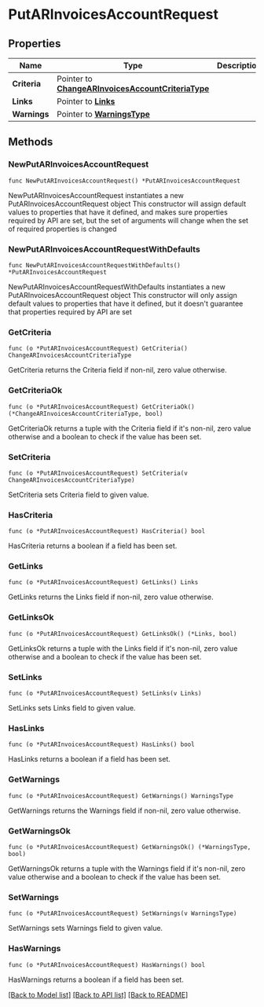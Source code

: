 # PutARInvoicesAccountRequest

## Properties

Name | Type | Description | Notes
------------ | ------------- | ------------- | -------------
**Criteria** | Pointer to [**ChangeARInvoicesAccountCriteriaType**](ChangeARInvoicesAccountCriteriaType.md) |  | [optional] 
**Links** | Pointer to [**Links**](Links.md) |  | [optional] 
**Warnings** | Pointer to [**WarningsType**](WarningsType.md) |  | [optional] 

## Methods

### NewPutARInvoicesAccountRequest

`func NewPutARInvoicesAccountRequest() *PutARInvoicesAccountRequest`

NewPutARInvoicesAccountRequest instantiates a new PutARInvoicesAccountRequest object
This constructor will assign default values to properties that have it defined,
and makes sure properties required by API are set, but the set of arguments
will change when the set of required properties is changed

### NewPutARInvoicesAccountRequestWithDefaults

`func NewPutARInvoicesAccountRequestWithDefaults() *PutARInvoicesAccountRequest`

NewPutARInvoicesAccountRequestWithDefaults instantiates a new PutARInvoicesAccountRequest object
This constructor will only assign default values to properties that have it defined,
but it doesn't guarantee that properties required by API are set

### GetCriteria

`func (o *PutARInvoicesAccountRequest) GetCriteria() ChangeARInvoicesAccountCriteriaType`

GetCriteria returns the Criteria field if non-nil, zero value otherwise.

### GetCriteriaOk

`func (o *PutARInvoicesAccountRequest) GetCriteriaOk() (*ChangeARInvoicesAccountCriteriaType, bool)`

GetCriteriaOk returns a tuple with the Criteria field if it's non-nil, zero value otherwise
and a boolean to check if the value has been set.

### SetCriteria

`func (o *PutARInvoicesAccountRequest) SetCriteria(v ChangeARInvoicesAccountCriteriaType)`

SetCriteria sets Criteria field to given value.

### HasCriteria

`func (o *PutARInvoicesAccountRequest) HasCriteria() bool`

HasCriteria returns a boolean if a field has been set.

### GetLinks

`func (o *PutARInvoicesAccountRequest) GetLinks() Links`

GetLinks returns the Links field if non-nil, zero value otherwise.

### GetLinksOk

`func (o *PutARInvoicesAccountRequest) GetLinksOk() (*Links, bool)`

GetLinksOk returns a tuple with the Links field if it's non-nil, zero value otherwise
and a boolean to check if the value has been set.

### SetLinks

`func (o *PutARInvoicesAccountRequest) SetLinks(v Links)`

SetLinks sets Links field to given value.

### HasLinks

`func (o *PutARInvoicesAccountRequest) HasLinks() bool`

HasLinks returns a boolean if a field has been set.

### GetWarnings

`func (o *PutARInvoicesAccountRequest) GetWarnings() WarningsType`

GetWarnings returns the Warnings field if non-nil, zero value otherwise.

### GetWarningsOk

`func (o *PutARInvoicesAccountRequest) GetWarningsOk() (*WarningsType, bool)`

GetWarningsOk returns a tuple with the Warnings field if it's non-nil, zero value otherwise
and a boolean to check if the value has been set.

### SetWarnings

`func (o *PutARInvoicesAccountRequest) SetWarnings(v WarningsType)`

SetWarnings sets Warnings field to given value.

### HasWarnings

`func (o *PutARInvoicesAccountRequest) HasWarnings() bool`

HasWarnings returns a boolean if a field has been set.


[[Back to Model list]](../README.md#documentation-for-models) [[Back to API list]](../README.md#documentation-for-api-endpoints) [[Back to README]](../README.md)


